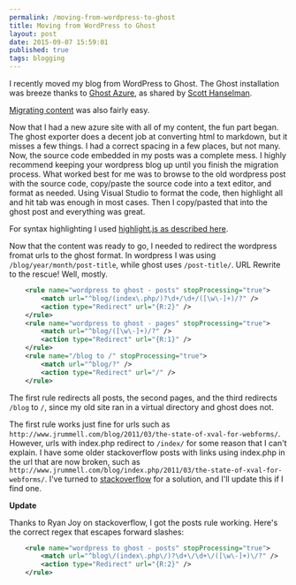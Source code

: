 ```yaml
---
permalink: /moving-from-wordpress-to-ghost
title: Moving from WordPress to Ghost 
layout: post
date: 2015-09-07 15:59:01
published: true
tags: blogging
---
```


I recently moved my blog from WordPress to Ghost. The Ghost installation was breeze thanks to [Ghost Azure](https://github.com/AzureWebApps/Ghost-Azure), as shared by [Scott Hanselman](http://www.hanselman.com/blog/UPDATEDFor2015HowToInstallTheNodejsGhostBlogSoftwareOnAzureWebAppsAndTheDeployToAzureButton.aspx).

[Migrating content](https://www.ghostforbeginners.com/how-to-transfer-blog-posts-from-wordpress-to-ghost/) was also fairly easy.

Now that I had a new azure site with all of my content, the fun part began. The ghost exporter does a decent job at converting html to markdown, but it misses a few things. I had a correct spacing in a few places, but not many. Now, the source code embedded in my posts was a complete mess. I highly recommend keeping your wordpress blog up until you finish the migration process. What worked best for me was to browse to the old wordpress post with the source code, copy/paste the source code into a text editor, and format as needed. Using Visual Studio to format the code, then highlight all and hit tab was enough in most cases. Then I copy/pasted that into the ghost post and everything was great.

For syntax highlighting I used [highlight.js as described here](http://massimilianomarini.com/how-to-use-highlightjs-into-ghost-blogging-platform/).

Now that the content was ready to go, I needed to redirect the wordpress fromat urls to the ghost format. In wordpress I was using `/blog/year/month/post-title`, while ghost uses `/post-title/`. URL Rewrite to the rescue! Well, mostly.

``` xml
    <rule name="wordpress to ghost - posts" stopProcessing="true">
        <match url="^blog/(index\.php/)?\d+/\d+/([\w\-]+)/?" />
        <action type="Redirect" url="{R:2}" />
    </rule>
    <rule name="wordpress to ghost - pages" stopProcessing="true">
        <match url="^blog/([\w\-]+)/?" />
        <action type="Redirect" url="{R:1}" />
    </rule>
    <rule name="/blog to /" stopProcessing="true">
        <match url="^blog/?" />
        <action type="Redirect" url="/" />
    </rule>
```

The first rule redirects all posts, the second pages, and the third redirects `/blog` to `/`, since my old site ran in a virtual directory and ghost does not.

The first rule works just fine for urls such as `http://www.jrummell.com/blog/2011/03/the-state-of-xval-for-webforms/`. However, urls with index.php redirect to `/index/` for some reason that I can't explain. I have some older stackoverflow posts with links using index.php in the url that are now broken, such as `http://www.jrummell.com/blog/index.php/2011/03/the-state-of-xval-for-webforms/`. I've turned to [stackoverflow](http://stackoverflow.com/questions/32442293/redirecting-wordpress-urls-in-a-ghost-site-hosted-in-azure) for a solution, and I'll update this if I find one.

**Update**

Thanks to Ryan Joy on stackoverflow, I got the posts rule working. Here's the correct regex that escapes forward slashes:

``` xml
    <rule name="wordpress to ghost - posts" stopProcessing="true">
        <match url="^blog\/(index\.php\/)?\d+\/\d+\/([\w\-]+)\/?" />
        <action type="Redirect" url="{R:2}" />
    </rule>
```